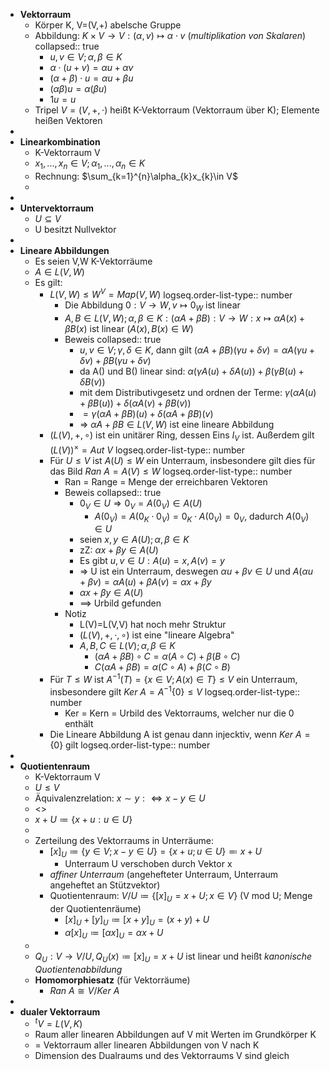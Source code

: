 - **Vektorraum**
	- Körper K, V=(V,+) abelsche Gruppe
	- Abbildung: $K\times V\rightarrow V:(\alpha,v)\mapsto\alpha\cdot v$ (*multiplikation von Skalaren*)
	  collapsed:: true
		- $u,v\in V;\alpha,\beta\in K$
		- $\alpha\cdot(u+v)=\alpha u+\alpha v$
		- $(\alpha+\beta)\cdot u=\alpha u+\beta u$
		- $(\alpha\beta)u=\alpha(\beta u)$
		- $1u=u$
	- Tripel $V=(V,+,\cdot)$ heißt K-Vektorraum (Vektorraum über K); Elemente heißen Vektoren
-
- **Linearkombination**
	- K-Vektorraum V
	- $x_1,...,x_{n}\in V;\alpha_1,...,\alpha_{n}\in K$
	- Rechnung: $\sum_{k=1}^{n}\alpha_{k}x_{k}\in V$
	-
-
- **Untervektorraum**
	- $U\subseteq V$
	- U besitzt Nullvektor
-
- **Lineare Abbildungen**
	- Es seien V,W K-Vektorräume
	- $A\in L(V,W)$
	- Es gilt:
		- $L(V,W)\leq W^{V}=Map(V,W)$
		  logseq.order-list-type:: number
			- Die Abbildung $0:V\rightarrow W,v\mapsto0_{W}$ ist linear
			- $A,B\in L(V,W);\alpha,\beta\in K:(\alpha A+\beta B):V\rightarrow W:x\mapsto\alpha A(x)+\beta B(x)$ ist linear ($A(x),B(x)\in W$)
			- Beweis
			  collapsed:: true
				- $u,v\in V;\gamma,\delta\in K$, dann gilt $(\alpha A+\beta B)(\gamma u+\delta v)=\alpha A(\gamma u+\delta v)+\beta B(\gamma u+\delta v)$
				- da A() und B() linear sind: $\alpha(\gamma A(u)+\delta A(u))+\beta(\gamma B(u)+\delta B(v))$
				- mit dem Distributivgesetz und ordnen der Terme: $\gamma(\alpha A(u)+\beta B(u))+\delta(\alpha A(v)+\beta B(v))$
				- $=\gamma(\alpha A+\beta B)(u)+\delta(\alpha A+\beta B)(v)$
				- => $\alpha A+\beta B\in L(V,W)$ ist eine lineare Abbildung
		- $(L(V),+,\circ)$ ist ein unitärer Ring, dessen Eins $I_{V}$ ist. Außerdem gilt $(L(V))^{\times}=Aut\ V$
		  logseq.order-list-type:: number
		- Für $U\leq V$ ist $A(U)\leq W$ ein Unterraum, insbesondere gilt dies für das Bild $Ran\ A=A(V)\leq W$
		  logseq.order-list-type:: number
			- Ran = Range = Menge der erreichbaren Vektoren
			- Beweis
			  collapsed:: true
				- $0_{V}\in U\Rightarrow0_{V}=A(0_{V})\in A(U)$
					- $A(0_{V})=A(0_{K}\cdot0_{V})=0_{K}\cdot A(0_{V})=0_{V}$, dadurch $A(0_{V})\in U$
				- seien $x,y\in A(U);\alpha,\beta\in K$
				- zZ: $\alpha x+\beta y\in A(U)$
				- Es gibt $u,v\in U:A(u)=x,A(v)=y$
				- => U ist ein Unterraum, deswegen $\alpha u+\beta v\in U$ und $A(\alpha u+\beta v)=\alpha A(u)+\beta A(v)=\alpha x+\beta y$
				- $\alpha x+\beta y\in A(U)$
				- ==> Urbild gefunden
			- Notiz
				- L(V)=L(V,V) hat noch mehr Struktur
				- $(L(V),+,\cdot,\circ)$ ist eine "lineare Algebra"
				- $A,B,C\in L(V);\alpha,\beta\in K$
					- $(\alpha A+\beta B)\circ C=\alpha(A\circ C)+\beta(B\circ C)$
					- $C(\alpha A+\beta B)=\alpha(C\circ A)+\beta(C\circ B)$
		- Für $T\leq W$ ist $A^{-1}(T)=\lbrace x\in V;A(x)\in T\rbrace\leq V$ ein Unterraum, insbesondere gilt $Ker\ A=A^{-1}\lbrace0\rbrace\leq V$
		  logseq.order-list-type:: number
			- Ker = Kern = Urbild des Vektorraums, welcher nur die 0 enthält
		- Die Lineare Abbildung A ist genau dann injecktiv, wenn $Ker\ A=\lbrace0\rbrace$ gilt
		  logseq.order-list-type:: number
-
- **Quotientenraum**
	- K-Vektorraum V
	- $U\leq V$
	- Äquivalenzrelation: $x\sim y:\Leftrightarrow x-y\in U$
	- <<Bild>>
	- $x+U\coloneqq \lbrace x+u:u\in U\rbrace$
	-
	- Zerteilung des Vektorraums in Unterräume:
		- $[x]_{U}\coloneqq \lbrace y\in V;x-y\in U\rbrace=\lbrace x+u;u\in U\rbrace\eqqcolon x+U$
			- Unterraum U verschoben durch Vektor x
		- *affiner Unterraum* (angehefteter Unterraum, Unterraum angeheftet an Stützvektor)
		- Quotientenraum: $V/U\coloneqq \lbrace[x]_{U}=x+U;x\in V\rbrace$ (V mod U; Menge der Quotientenräume)
			- $[x]_{U}+[y]_{U}\coloneqq [x+y]_{U}=(x+y)+U$
			- $\alpha[x]_{U}\coloneqq [\alpha x]_{U}=\alpha x+U$
	-
	- $Q_{U}:V\rightarrow V/U,Q_{U}(x)\coloneqq [x]_{U}=x+U$ ist linear und heißt *kanonische Quotientenabbildung*
	- **Homomorphiesatz** (für Vektorräume)
		- $Ran\ A\cong V/Ker\ A$
-
- **dualer Vektorraum**
	- $^{t}V=L(V,K)$
	- Raum aller linearen Abbildungen auf V mit Werten im Grundkörper K
	- = Vektorraum aller linearen Abbildungen von V nach K
	- Dimension des Dualraums und des Vektorraums V sind gleich